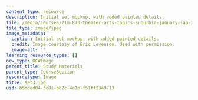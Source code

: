 ```yaml
---
content_type: resource
description: Initial set mockup, with added painted details.
file: /media/courses/21m-873-theater-arts-topics-suburbia-january-iap-2008/b5dded843c81bb2c4a1bf51ff2349713_set3.jpg
file_type: image/jpeg
image_metadata:
  caption: Initial set mockup, with added painted details.
  credit: Image courtesy of Eric Levenson. Used with permission.
  image-alt: ''
learning_resource_types: []
ocw_type: OCWImage
parent_title: Study Materials
parent_type: CourseSection
resourcetype: Image
title: set3.jpg
uid: b5dded84-3c81-bb2c-4a1b-f51ff2349713
---
```

